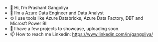 - 👋 Hi, I’m Prashant Gangoliya
- 🎳 I’m a Azure Data Engineer and Data Analyst
- ⚙️ I use tools like Azure Databricks, Azure Data Factory, DBT and Microsft Power BI
- 🤹 I have a few projects to showcase, uploading soon.
- 📫 How to reach me Linkedin: https://www.linkedin.com/in/gangoliya/

<!---
gangoliya/gangoliya is a ✨ special ✨ repository because its `README.md` (this file) appears on your GitHub profile.
You can click the Preview link to take a look at your changes.
--->
